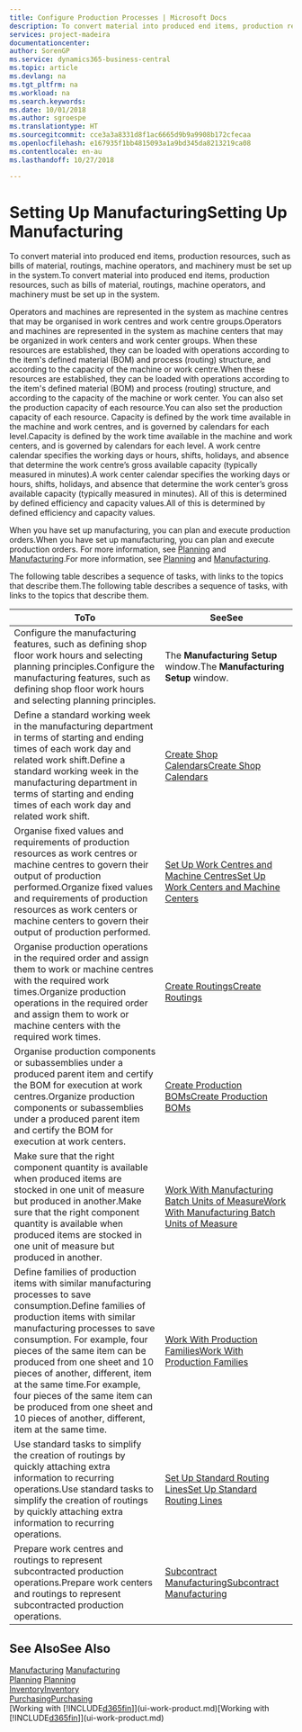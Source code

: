 ```yaml
---
title: Configure Production Processes | Microsoft Docs
description: To convert material into produced end items, production resources, such as bills of material, routings, machine operators, and machinery must be set up in the system.
services: project-madeira
documentationcenter: 
author: SorenGP
ms.service: dynamics365-business-central
ms.topic: article
ms.devlang: na
ms.tgt_pltfrm: na
ms.workload: na
ms.search.keywords: 
ms.date: 10/01/2018
ms.author: sgroespe
ms.translationtype: HT
ms.sourcegitcommit: cce3a3a8331d8f1ac6665d9b9a9908b172cfecaa
ms.openlocfilehash: e167935f1bb4815093a1a9bd345da8213219ca08
ms.contentlocale: en-au
ms.lasthandoff: 10/27/2018

---
```

# <a name="setting-up-manufacturing"></a><span data-ttu-id="520c0-103">Setting Up Manufacturing</span><span class="sxs-lookup"><span data-stu-id="520c0-103">Setting Up Manufacturing</span></span>
<span data-ttu-id="520c0-104">To convert material into produced end items, production resources, such as bills of material, routings, machine operators, and machinery must be set up in the system.</span><span class="sxs-lookup"><span data-stu-id="520c0-104">To convert material into produced end items, production resources, such as bills of material, routings, machine operators, and machinery must be set up in the system.</span></span>

<span data-ttu-id="520c0-105">Operators and machines are represented in the system as machine centres that may be organised in work centres and work centre groups.</span><span class="sxs-lookup"><span data-stu-id="520c0-105">Operators and machines are represented in the system as machine centers that may be organized in work centers and work center groups.</span></span> <span data-ttu-id="520c0-106">When these resources are established, they can be loaded with operations according to the item's defined material (BOM) and process (routing) structure, and according to the capacity of the machine or work centre.</span><span class="sxs-lookup"><span data-stu-id="520c0-106">When these resources are established, they can be loaded with operations according to the item's defined material (BOM) and process (routing) structure, and according to the capacity of the machine or work center.</span></span> <span data-ttu-id="520c0-107">You can also set the production capacity of each resource.</span><span class="sxs-lookup"><span data-stu-id="520c0-107">You can also set the production capacity of each resource.</span></span> <span data-ttu-id="520c0-108">Capacity is defined by the work time available in the machine and work centres, and is governed by calendars for each level.</span><span class="sxs-lookup"><span data-stu-id="520c0-108">Capacity is defined by the work time available in the machine and work centers, and is governed by calendars for each level.</span></span> <span data-ttu-id="520c0-109">A work centre calendar specifies the working days or hours, shifts, holidays, and absence that determine the work centre’s gross available capacity (typically measured in minutes).</span><span class="sxs-lookup"><span data-stu-id="520c0-109">A work center calendar specifies the working days or hours, shifts, holidays, and absence that determine the work center’s gross available capacity (typically measured in minutes).</span></span> <span data-ttu-id="520c0-110">All of this is determined by defined efficiency and capacity values.</span><span class="sxs-lookup"><span data-stu-id="520c0-110">All of this is determined by defined efficiency and capacity values.</span></span>  

<span data-ttu-id="520c0-111">When you have set up manufacturing, you can plan and execute production orders.</span><span class="sxs-lookup"><span data-stu-id="520c0-111">When you have set up manufacturing, you can plan and execute production orders.</span></span> <span data-ttu-id="520c0-112">For more information, see [Planning](production-planning.md) and [Manufacturing](production-manage-manufacturing.md).</span><span class="sxs-lookup"><span data-stu-id="520c0-112">For more information, see [Planning](production-planning.md) and [Manufacturing](production-manage-manufacturing.md).</span></span>  

 <span data-ttu-id="520c0-113">The following table describes a sequence of tasks, with links to the topics that describe them.</span><span class="sxs-lookup"><span data-stu-id="520c0-113">The following table describes a sequence of tasks, with links to the topics that describe them.</span></span>   

|<span data-ttu-id="520c0-114">**To**</span><span class="sxs-lookup"><span data-stu-id="520c0-114">**To**</span></span>|<span data-ttu-id="520c0-115">**See**</span><span class="sxs-lookup"><span data-stu-id="520c0-115">**See**</span></span>|  
|------------|-------------|  
|<span data-ttu-id="520c0-116">Configure the manufacturing features, such as defining shop floor work hours and selecting planning principles.</span><span class="sxs-lookup"><span data-stu-id="520c0-116">Configure the manufacturing features, such as defining shop floor work hours and selecting planning principles.</span></span>|<span data-ttu-id="520c0-117">The **Manufacturing Setup** window.</span><span class="sxs-lookup"><span data-stu-id="520c0-117">The **Manufacturing Setup** window.</span></span>|  
|<span data-ttu-id="520c0-118">Define a standard working week in the manufacturing department in terms of starting and ending times of each work day and related work shift.</span><span class="sxs-lookup"><span data-stu-id="520c0-118">Define a standard working week in the manufacturing department in terms of starting and ending times of each work day and related work shift.</span></span>|[<span data-ttu-id="520c0-119">Create Shop Calendars</span><span class="sxs-lookup"><span data-stu-id="520c0-119">Create Shop Calendars</span></span>](production-how-to-create-work-center-calendars.md)|  
|<span data-ttu-id="520c0-120">Organise fixed values and requirements of production resources as work centres or machine centres to govern their output of production performed.</span><span class="sxs-lookup"><span data-stu-id="520c0-120">Organize fixed values and requirements of production resources as work centers or machine centers to govern their output of production performed.</span></span>|[<span data-ttu-id="520c0-121">Set Up Work Centres and Machine Centres</span><span class="sxs-lookup"><span data-stu-id="520c0-121">Set Up Work Centers and Machine Centers</span></span>](production-how-to-set-up-work-and-machine-centers.md)|
|<span data-ttu-id="520c0-122">Organise production operations in the required order and assign them to work or machine centres with the required work times.</span><span class="sxs-lookup"><span data-stu-id="520c0-122">Organize production operations in the required order and assign them to work or machine centers with the required work times.</span></span>|[<span data-ttu-id="520c0-123">Create Routings</span><span class="sxs-lookup"><span data-stu-id="520c0-123">Create Routings</span></span>](production-how-to-create-routings.md)|
|<span data-ttu-id="520c0-124">Organise production components or subassemblies under a produced parent item and certify the BOM for execution at work centres.</span><span class="sxs-lookup"><span data-stu-id="520c0-124">Organize production components or subassemblies under a produced parent item and certify the BOM for execution at work centers.</span></span>|[<span data-ttu-id="520c0-125">Create Production BOMs</span><span class="sxs-lookup"><span data-stu-id="520c0-125">Create Production BOMs</span></span>](production-how-to-create-production-boms.md)|
|<span data-ttu-id="520c0-126">Make sure that the right component quantity is available when produced items are stocked in one unit of measure but produced in another.</span><span class="sxs-lookup"><span data-stu-id="520c0-126">Make sure that the right component quantity is available when produced items are stocked in one unit of measure but produced in another.</span></span>|[<span data-ttu-id="520c0-127">Work With Manufacturing Batch Units of Measure</span><span class="sxs-lookup"><span data-stu-id="520c0-127">Work With Manufacturing Batch Units of Measure</span></span>](production-how-to-use-the-manufacturing-batch-unit-of-measure.md)|  
|<span data-ttu-id="520c0-128">Define families of production items with similar manufacturing processes to save consumption.</span><span class="sxs-lookup"><span data-stu-id="520c0-128">Define families of production items with similar manufacturing processes to save consumption.</span></span> <span data-ttu-id="520c0-129">For example, four pieces of the same item can be produced from one sheet and 10 pieces of another, different, item at the same time.</span><span class="sxs-lookup"><span data-stu-id="520c0-129">For example, four pieces of the same item can be produced from one sheet and 10 pieces of another, different, item at the same time.</span></span>|[<span data-ttu-id="520c0-130">Work With Production Families</span><span class="sxs-lookup"><span data-stu-id="520c0-130">Work With Production Families</span></span>](production-how-work-family.md)|
|<span data-ttu-id="520c0-131">Use standard tasks to simplify the creation of routings by quickly attaching extra information to recurring operations.</span><span class="sxs-lookup"><span data-stu-id="520c0-131">Use standard tasks to simplify the creation of routings by quickly attaching extra information to recurring operations.</span></span>|[<span data-ttu-id="520c0-132">Set Up Standard Routing Lines</span><span class="sxs-lookup"><span data-stu-id="520c0-132">Set Up Standard Routing Lines</span></span>](production-how-set-up-standard-routing-lines.md)|  
|<span data-ttu-id="520c0-133">Prepare work centres and routings to represent subcontracted production operations.</span><span class="sxs-lookup"><span data-stu-id="520c0-133">Prepare work centers and routings to represent subcontracted production operations.</span></span>|[<span data-ttu-id="520c0-134">Subcontract Manufacturing</span><span class="sxs-lookup"><span data-stu-id="520c0-134">Subcontract Manufacturing</span></span>](production-how-to-subcontract-manufacturing.md)|  

## <a name="see-also"></a><span data-ttu-id="520c0-135">See Also</span><span class="sxs-lookup"><span data-stu-id="520c0-135">See Also</span></span>
<span data-ttu-id="520c0-136">[Manufacturing](production-manage-manufacturing.md)  </span><span class="sxs-lookup"><span data-stu-id="520c0-136">[Manufacturing](production-manage-manufacturing.md)  </span></span>  
<span data-ttu-id="520c0-137">[Planning](production-planning.md) </span><span class="sxs-lookup"><span data-stu-id="520c0-137">[Planning](production-planning.md) </span></span>  
[<span data-ttu-id="520c0-138">Inventory</span><span class="sxs-lookup"><span data-stu-id="520c0-138">Inventory</span></span>](inventory-manage-inventory.md)  
[<span data-ttu-id="520c0-139">Purchasing</span><span class="sxs-lookup"><span data-stu-id="520c0-139">Purchasing</span></span>](purchasing-manage-purchasing.md)  
<span data-ttu-id="520c0-140">[Working with [!INCLUDE[d365fin](includes/d365fin_md.md)]](ui-work-product.md)</span><span class="sxs-lookup"><span data-stu-id="520c0-140">[Working with [!INCLUDE[d365fin](includes/d365fin_md.md)]](ui-work-product.md)</span></span>


